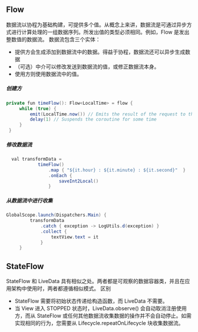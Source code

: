## Flow
数据流以协程为基础构建，可提供多个值。从概念上来讲，数据流是可通过异步方式进行计算处理的一组数据序列。所发出值的类型必须相同。例如，Flow<Int> 是发出整数值的数据流。
数据流包含三个实体：
- 提供方会生成添加到数据流中的数据。得益于协程，数据流还可以异步生成数据
- （可选）中介可以修改发送到数据流的值，或修正数据流本身。
- 使用方则使用数据流中的值。

##### 创建方
```Java
private fun timeFlow(): Flow<LocalTime> = flow {
     while (true) {
         emit(LocalTime.now()) // Emits the result of the request to the flow
         delay(1) // Suspends the coroutine for some time
     }
 }
```


##### 修改数据流
```Java
  val transformData =
            timeFlow()
                .map { "${it.hour} : ${it.minute} : ${it.second}"  }
                .onEach {
                    saveInt2Local()
                }
```


##### 从数据流中进行收集
```Java
GlobalScope.launch(Dispatchers.Main) {
         transformData
             .catch { exception -> LogUtils.d(exception) }
             .collect {
                 textView.text = it
             }
     }
```



## StateFlow
StateFlow 和 LiveData 具有相似之处。两者都是可观察的数据容器类，并且在应用架构中使用时，两者都遵循相似模式。
区别
- StateFlow 需要将初始状态传递给构造函数，而 LiveData 不需要。
- 当 View 进入 STOPPED 状态时，LiveData.observe() 会自动取消注册使用方，而从 StateFlow 或任何其他数据流收集数据的操作并不会自动停止。如需实现相同的行为，您需要从 Lifecycle.repeatOnLifecycle 块收集数据流。
